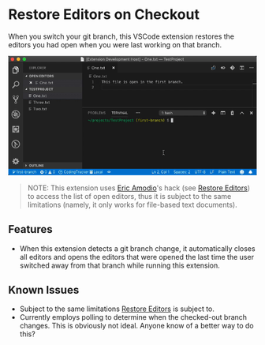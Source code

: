 # Restore Editors on Checkout

When you switch your git branch, this VSCode extension restores the editors you had open when you were last working on that branch.

![preview](https://github.com/mymikemiller/vscode-restore-editors-on-checkout/blob/master/demo.gif)

> NOTE: This extension uses [Eric Amodio](https://github.com/eamodio)'s hack (see [Restore Editors](https://github.com/eamodio/vscode-restore-editors)) to access the list of open editors, thus it is subject to the same limitations (namely, it only works for file-based text documents).

## Features

- When this extension detects a git branch change, it automatically closes all editors and opens the editors that were opened the last time the user switched away from that branch while running this extension.

## Known Issues

- Subject to the same limitations [Restore Editors](https://github.com/eamodio/vscode-restore-editors) is subject to.
- Currently employs polling to determine when the checked-out branch changes. This is obviously not ideal. Anyone know of a better way to do this?
